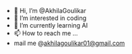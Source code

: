 - 👋 Hi, I’m @AkhilaGoulikar
- 👀 I’m interested in coding
- 🌱 I’m currently learning AI
- 📫 How to reach me ...
- mail me @akhilagoulikar01@gmail.com

<!---
AkhilaGoulikar/AkhilaGoulikar is a ✨ special ✨ repository because its `README.md` (this file) appears on your GitHub profile.
You can click the Preview link to take a look at your changes.
--->
